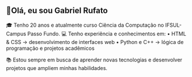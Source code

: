 ## 👋Olá, eu sou Gabriel Rufato 


🎓 Tenho 20 anos e atualmente curso Ciência da Computação no IFSUL-Campus Passo Fundo.
💻 Tenho experiência e conhecimentos em:
	•	HTML & CSS → desenvolvimento de interfaces web
	•	Python e C++ →  lógica de programação e projetos acadêmicos
  
📚 Estou sempre em busca de aprender novas tecnologias e desenvolver projetos que ampliem minhas habilidades.

